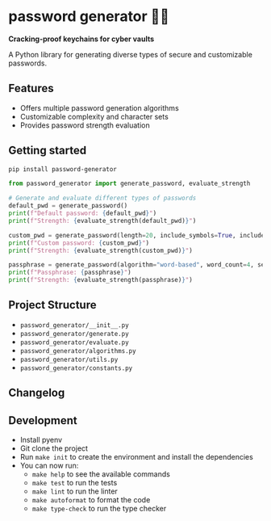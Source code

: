 # password generator 🔐🔑

**Cracking-proof keychains for cyber vaults**

A Python library for generating diverse types of secure and customizable passwords.

## Features
- Offers multiple password generation algorithms
- Customizable complexity and character sets
- Provides password strength evaluation

## Getting started
```bash
pip install password-generator
```
```python
from password_generator import generate_password, evaluate_strength

# Generate and evaluate different types of passwords
default_pwd = generate_password()
print(f"Default password: {default_pwd}")
print(f"Strength: {evaluate_strength(default_pwd)}")

custom_pwd = generate_password(length=20, include_symbols=True, include_numbers=True, include_uppercase=True)
print(f"Custom password: {custom_pwd}")
print(f"Strength: {evaluate_strength(custom_pwd)}")

passphrase = generate_password(algorithm="word-based", word_count=4, separator="-")
print(f"Passphrase: {passphrase}")
print(f"Strength: {evaluate_strength(passphrase)}")
```

## Project Structure

- `password_generator/__init__.py`
- `password_generator/generate.py`
- `password_generator/evaluate.py`
- `password_generator/algorithms.py`
- `password_generator/utils.py`
- `password_generator/constants.py`

## Changelog

## Development
 
 - Install pyenv
 - Git clone the project
 - Run `make init` to create the environment and install the dependencies
 - You can now run:
   - `make help` to see the available commands
   - `make test` to run the tests
   - `make lint` to run the linter
   - `make autoformat` to format the code
   - `make type-check` to run the type checker